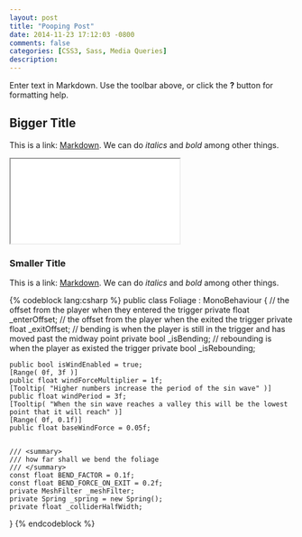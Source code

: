 ```yaml
---
layout: post
title: "Pooping Post"
date: 2014-11-23 17:12:03 -0800
comments: false
categories: [CSS3, Sass, Media Queries]
description:
---
```



Enter text in Markdown. Use the toolbar above, or click the **?** button for formatting help.

<!-- more -->


## Bigger Title
This is a link: [Markdown](http://daringfireball.net/projects/markdown/). We can do *italics* and _bold_ among other things.


<iframe src="//www.youtube.com/embed/iWxIM9U5gHo" allowfullscreen></iframe>


### Smaller Title
This is a link: [Markdown](http://daringfireball.net/projects/markdown/). We can do *italics* and _bold_ among other things.


{% codeblock lang:csharp %}
public class Foliage : MonoBehaviour
{
	// the offset from the player when they entered the trigger
	private float _enterOffset;
	// the offset from the player when the exited the trigger
	private float _exitOffset;
	// bending is when the player is still in the trigger and has moved past the midway point
	private bool _isBending;
	// rebounding is when the player as existed the trigger
	private bool _isRebounding;

	public bool isWindEnabled = true;
	[Range( 0f, 3f )]
	public float windForceMultiplier = 1f;
	[Tooltip( "Higher numbers increase the period of the sin wave" )]
	public float windPeriod = 3f;
	[Tooltip( "When the sin wave reaches a valley this will be the lowest point that it will reach" )]
	[Range( 0f, 0.1f)]
	public float baseWindForce = 0.05f;


	/// <summary>
	/// how far shall we bend the foliage
	/// </summary>
	const float BEND_FACTOR = 0.1f;
	const float BEND_FORCE_ON_EXIT = 0.2f;
	private MeshFilter _meshFilter;
	private Spring _spring = new Spring();
	private float _colliderHalfWidth;
}
{% endcodeblock %}